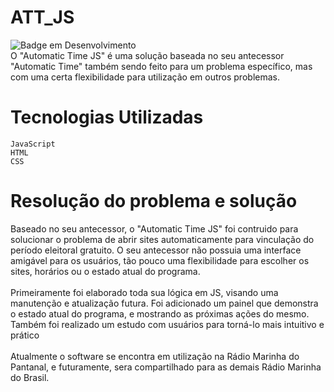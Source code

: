 # ATT_JS
![Badge em Desenvolvimento](http://img.shields.io/static/v1?label=STATUS&message=EM%20DESENVOLVIMENTO&color=GREEN&style=for-the-badge)
<br>
O "Automatic Time JS" é uma solução baseada no seu antecessor "Automatic Time" também sendo feito para um problema específico, mas com uma certa flexibilidade para utilização em outros problemas.
# Tecnologias Utilizadas
<code>JavaScript</code><br>
<code>HTML</code><br>
<code>CSS</code><br>
# Resolução do problema e solução
Baseado no seu antecessor, o "Automatic Time JS" foi contruido para solucionar o problema de abrir sites automaticamente para vinculação do período eleitoral gratuito. O seu antecessor não possuia uma interface amigável para os usuários, tão pouco uma flexibilidade para 
escolher os sites, horários ou o estado atual do programa.
<br>
<br>
Primeiramente foi elaborado toda sua lógica em JS, visando uma manutenção e atualização futura. Foi adicionado um painel que demonstra o estado atual do programa, e mostrando as próximas ações do mesmo. Também foi realizado um estudo com usuários para torná-lo mais intuitivo e prático
<br>
<br>
Atualmente o software se encontra em utilização na Rádio Marinha do Pantanal, e futuramente, sera compartilhado para as demais Rádio Marinha do Brasil.
